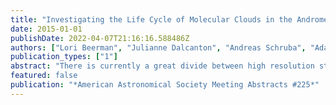 ```yaml
---
title: "Investigating the Life Cycle of Molecular Clouds in the Andromeda Galaxy"
date: 2015-01-01
publishDate: 2022-04-07T21:16:16.588486Z
authors: ["Lori Beerman", "Julianne Dalcanton", "Andreas Schruba", "Adam K. Leroy", "Lent C. Johnson", "Daniel R. Weisz", "Morgan Fouesneau", "PHAT Collaboration"]
publication_types: ["1"]
abstract: "There is currently a great divide between high resolution studies of stellar clusters and molecular clouds in the Milky Way, and those done in extragalactic systems, where individual stars and clouds cannot usually be resolved. For my thesis work, I combined several astronomical data sets to investigate the life cycle of molecular clouds in the Andromeda Galaxy. The primary data sets I used are the Panchromatic Hubble Andromeda Treasury (PHAT), which catalogued over 200 million stars, and a molecular cloud catalogue that is constructed from new high spatial/spectral resolution (20 pc, 1 km/s) CARMA observations. Several ancillary data sets, including H-alpha and Spitzer IR emission maps were also used, taking advantage of broad wavelength coverage to search for indicators of star formation with different timescales. Comparisons were also made with the PHAT cluster sample, and the youngest (<10 Myr) stellar clusters were used as an additional star formation indicator. The ages and masses of these clusters were determined by fitting the color-magnitude diagrams (CMDs) of their resolved stars to theoretical isochrones. The distribution of the youngest clusters shows a strong correlation with the molecular cloud distribution, while no correlation is evident for clusters greater than 30 Myr. Each molecular cloud in the sample was then classified as a star-forming cloud or a non-star forming cloud, based on the presence of any one of several star formation indicators. About 60% of the clouds in the sample were found to be associated with massive star formation. Based on the comparison between these observations and the results from a Monte Carlo simulation, I will also demonstrate how we can constrain the timescales for the relative phases in a cloud's life."
featured: false
publication: "*American Astronomical Society Meeting Abstracts #225*"
---
```


